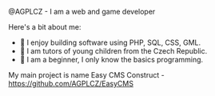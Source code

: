 @AGPLCZ - I am a web and game developer

Here's a bit about me:
- 🌱 I enjoy building software using PHP, SQL, CSS, GML.
- 🚸 I am tutors of young children from the Czech Republic.
- 📕 I am a beginner, I only know the basics programming.


My main project is name Easy CMS Construct - https://github.com/AGPLCZ/EasyCMS

